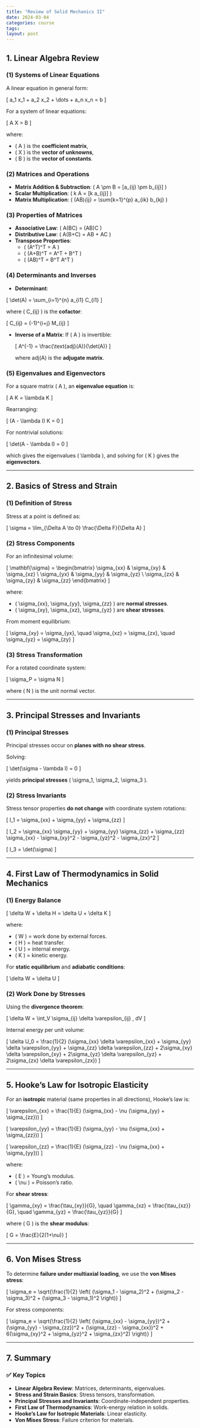 ```yaml
---
title: "Review of Solid Mechanics II"
date: 2024-03-04
categories: course
tags: 
layout: post
---
```


## **1. Linear Algebra Review**
### **(1) Systems of Linear Equations**
A linear equation in general form:

\[
a_1 x_1 + a_2 x_2 + \dots + a_n x_n = b
\]

For a system of linear equations:

\[
A X = B
\]

where:
- \( A \) is the **coefficient matrix**,
- \( X \) is the **vector of unknowns**,
- \( B \) is the **vector of constants**.

### **(2) Matrices and Operations**
- **Matrix Addition & Subtraction**: \( A \pm B = [a_{ij} \pm b_{ij}] \)
- **Scalar Multiplication**: \( k A = [k a_{ij}] \)
- **Matrix Multiplication**: \( (AB)_{ij} = \sum_{k=1}^{p} a_{ik} b_{kj} \)

### **(3) Properties of Matrices**
- **Associative Law**: \( A(BC) = (AB)C \)
- **Distributive Law**: \( A(B+C) = AB + AC \)
- **Transpose Properties**:
  - \( (A^T)^T = A \)
  - \( (A+B)^T = A^T + B^T \)
  - \( (AB)^T = B^T A^T \)

### **(4) Determinants and Inverses**
- **Determinant**:

\[
\det(A) = \sum_{i=1}^{n} a_{i1} C_{i1}
\]

where \( C_{ij} \) is the **cofactor**:

\[
C_{ij} = (-1)^{i+j} M_{ij}
\]

- **Inverse of a Matrix**:
  If \( A \) is invertible:

  \[
  A^{-1} = \frac{\text{adj}(A)}{\det(A)}
  \]

  where adj(A) is the **adjugate matrix**.

### **(5) Eigenvalues and Eigenvectors**
For a square matrix \( A \), an **eigenvalue equation** is:

\[
A K = \lambda K
\]

Rearranging:

\[
(A - \lambda I) K = 0
\]

For nontrivial solutions:

\[
\det(A - \lambda I) = 0
\]

which gives the eigenvalues \( \lambda \), and solving for \( K \) gives the **eigenvectors**.

---

## **2. Basics of Stress and Strain**
### **(1) Definition of Stress**
Stress at a point is defined as:

\[
\sigma = \lim_{\Delta A \to 0} \frac{\Delta F}{\Delta A}
\]

### **(2) Stress Components**
For an infinitesimal volume:

\[
\mathbf{\sigma} =
\begin{bmatrix}
\sigma_{xx} & \sigma_{xy} & \sigma_{xz} \\
\sigma_{yx} & \sigma_{yy} & \sigma_{yz} \\
\sigma_{zx} & \sigma_{zy} & \sigma_{zz}
\end{bmatrix}
\]

where:
- \( \sigma_{xx}, \sigma_{yy}, \sigma_{zz} \) are **normal stresses**.
- \( \sigma_{xy}, \sigma_{xz}, \sigma_{yz} \) are **shear stresses**.

From moment equilibrium:

\[
\sigma_{xy} = \sigma_{yx}, \quad \sigma_{xz} = \sigma_{zx}, \quad \sigma_{yz} = \sigma_{zy}
\]

### **(3) Stress Transformation**
For a rotated coordinate system:

\[
\sigma_P = \sigma N
\]

where \( N \) is the unit normal vector.

---

## **3. Principal Stresses and Invariants**
### **(1) Principal Stresses**
Principal stresses occur on **planes with no shear stress**.

Solving:

\[
\det(\sigma - \lambda I) = 0
\]

yields **principal stresses** \( \sigma_1, \sigma_2, \sigma_3 \).

### **(2) Stress Invariants**
Stress tensor properties **do not change** with coordinate system rotations:

\[
I_1 = \sigma_{xx} + \sigma_{yy} + \sigma_{zz}
\]

\[
I_2 = \sigma_{xx} \sigma_{yy} + \sigma_{yy} \sigma_{zz} + \sigma_{zz} \sigma_{xx} - \sigma_{xy}^2 - \sigma_{yz}^2 - \sigma_{zx}^2
\]

\[
I_3 = \det(\sigma)
\]

---

## **4. First Law of Thermodynamics in Solid Mechanics**
### **(1) Energy Balance**
\[
\delta W + \delta H = \delta U + \delta K
\]

where:
- \( W \) = work done by external forces.
- \( H \) = heat transfer.
- \( U \) = internal energy.
- \( K \) = kinetic energy.

For **static equilibrium** and **adiabatic conditions**:

\[
\delta W = \delta U
\]

### **(2) Work Done by Stresses**
Using the **divergence theorem**:

\[
\delta W = \int_V \sigma_{ij} \delta \varepsilon_{ij} \, dV
\]

Internal energy per unit volume:

\[
\delta U_0 = \frac{1}{2} (\sigma_{xx} \delta \varepsilon_{xx} + \sigma_{yy} \delta \varepsilon_{yy} + \sigma_{zz} \delta \varepsilon_{zz} + 2\sigma_{xy} \delta \varepsilon_{xy} + 2\sigma_{yz} \delta \varepsilon_{yz} + 2\sigma_{zx} \delta \varepsilon_{zx})
\]

---

## **5. Hooke’s Law for Isotropic Elasticity**
For an **isotropic** material (same properties in all directions), Hooke’s law is:

\[
\varepsilon_{xx} = \frac{1}{E} (\sigma_{xx} - \nu (\sigma_{yy} + \sigma_{zz}))
\]

\[
\varepsilon_{yy} = \frac{1}{E} (\sigma_{yy} - \nu (\sigma_{xx} + \sigma_{zz}))
\]

\[
\varepsilon_{zz} = \frac{1}{E} (\sigma_{zz} - \nu (\sigma_{xx} + \sigma_{yy}))
\]

where:
- \( E \) = Young’s modulus.
- \( \nu \) = Poisson’s ratio.

For **shear stress**:

\[
\gamma_{xy} = \frac{\tau_{xy}}{G}, \quad \gamma_{xz} = \frac{\tau_{xz}}{G}, \quad \gamma_{yz} = \frac{\tau_{yz}}{G}
\]

where \( G \) is the **shear modulus**:

\[
G = \frac{E}{2(1+\nu)}
\]

---

## **6. Von Mises Stress**
To determine **failure under multiaxial loading**, we use the **von Mises stress**:

\[
\sigma_e = \sqrt{\frac{1}{2} \left( (\sigma_1 - \sigma_2)^2 + (\sigma_2 - \sigma_3)^2 + (\sigma_3 - \sigma_1)^2 \right)}
\]

For stress components:

\[
\sigma_e = \sqrt{\frac{1}{2} \left( (\sigma_{xx} - \sigma_{yy})^2 + (\sigma_{yy} - \sigma_{zz})^2 + (\sigma_{zz} - \sigma_{xx})^2 + 6(\sigma_{xy}^2 + \sigma_{yz}^2 + \sigma_{zx}^2) \right)}
\]

---

## **7. Summary**
### ✅ **Key Topics**
- **Linear Algebra Review**: Matrices, determinants, eigenvalues.
- **Stress and Strain Basics**: Stress tensors, transformation.
- **Principal Stresses and Invariants**: Coordinate-independent properties.
- **First Law of Thermodynamics**: Work-energy relation in solids.
- **Hooke’s Law for Isotropic Materials**: Linear elasticity.
- **Von Mises Stress**: Failure criterion for materials.